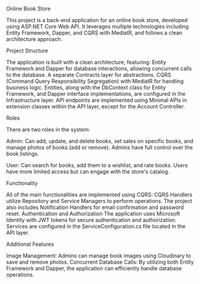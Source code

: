 Online Book Store

This project is a back-end application for an online book store, developed using ASP.NET Core Web API. It leverages multiple technologies including Entity Framework, Dapper, and CQRS with MediatR, and follows a clean architecture approach.

Project Structure

The application is built with a clean architecture, featuring:
Entity Framework and Dapper for database interactions, allowing concurrent calls to the database.
A separate Contracts layer for abstractions.
CQRS (Command Query Responsibility Segregation) with MediatR for handling business logic.
Entities, along with the DbContext class for Entity Framework, and Dapper interface implementations, are configured in the Infrastructure layer.
API endpoints are implemented using Minimal APIs in extension classes within the API layer, except for the Account Controller.

Roles


There are two roles in the system:

Admin: Can add, update, and delete books, set sales on specific books, and manage photos of books (add or remove). Admins have full control over the book listings.

User: Can search for books, add them to a wishlist, and rate books. Users have more limited access but can engage with the store's catalog.

Functionality

All of the main functionalities are implemented using CQRS:
CQRS Handlers utilize Repository and Service Managers to perform operations.
The project also includes Notification Handlers for email confirmation and password reset.
Authentication and Authorization
The application uses Microsoft Identity with JWT tokens for secure authentication and authorization.
Services are configured in the ServiceConfiguration.cs file located in the API layer.

Additional Features

Image Management: Admins can manage book images using Cloudinary to save and remove photos.
Concurrent Database Calls: By utilizing both Entity Framework and Dapper, the application can efficiently handle database operations.
